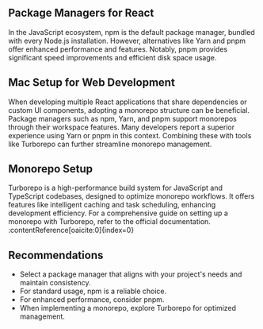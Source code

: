 <article>
  <section>
    <h2>Package Managers for React</h2>
    <p>In the JavaScript ecosystem, npm is the default package manager, bundled with every Node.js installation. However, alternatives like Yarn and pnpm offer enhanced performance and features. Notably, pnpm provides significant speed improvements and efficient disk space usage.</p>
  </section>

  <section>
    <h2>Mac Setup for Web Development</h2>
    <p>When developing multiple React applications that share dependencies or custom UI components, adopting a monorepo structure can be beneficial. Package managers such as npm, Yarn, and pnpm support monorepos through their workspace features. Many developers report a superior experience using Yarn or pnpm in this context. Combining these with tools like Turborepo can further streamline monorepo management.</p>
  </section>

  <section>
    <h2>Monorepo Setup</h2>
    <p>Turborepo is a high-performance build system for JavaScript and TypeScript codebases, designed to optimize monorepo workflows. It offers features like intelligent caching and task scheduling, enhancing development efficiency. For a comprehensive guide on setting up a monorepo with Turborepo, refer to the official documentation. :contentReference[oaicite:0]{index=0}</p>
  </section>

  <section>
    <h2>Recommendations</h2>
    <ul>
      <li>Select a package manager that aligns with your project's needs and maintain consistency.</li>
      <li>For standard usage, npm is a reliable choice.</li>
      <li>For enhanced performance, consider pnpm.</li>
      <li>When implementing a monorepo, explore Turborepo for optimized management.</li>
    </ul>
  </section>
</article>
